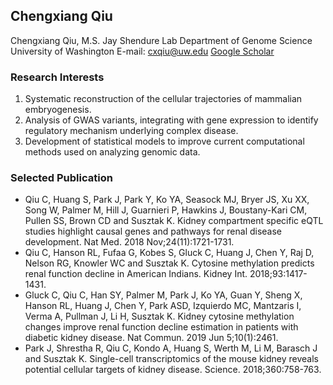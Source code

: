 ## Chengxiang Qiu

Chengxiang Qiu, M.S.
Jay Shendure Lab Department of Genome Science
University of Washington 
E-mail: cxqiu@uw.edu
[Google Scholar](https://scholar.google.com/citations?user=9lIRrzgAAAAJ&hl=en&oi=ao)

### Research Interests
1. Systematic reconstruction of the cellular trajectories of mammalian embryogenesis.
2. Analysis of GWAS variants, integrating with gene expression to identify regulatory mechanism underlying complex disease.
3. Development of statistical models to improve current computational methods used on analyzing genomic data.

### Selected Publication

- Qiu C, Huang S, Park J, Park Y, Ko YA, Seasock MJ, Bryer JS, Xu XX, Song W, Palmer M, Hill J, Guarnieri P, Hawkins J, Boustany-Kari CM, Pullen SS, Brown CD and Susztak K. Kidney compartment specific eQTL studies highlight causal genes and pathways for renal disease development. Nat Med. 2018 Nov;24(11):1721-1731.
- Qiu C, Hanson RL, Fufaa G, Kobes S, Gluck C, Huang J, Chen Y, Raj D, Nelson RG, Knowler WC and Susztak K. Cytosine methylation predicts renal function decline in American Indians. Kidney Int. 2018;93:1417-1431.
- Gluck C, Qiu C, Han SY, Palmer M, Park J, Ko YA, Guan Y, Sheng X, Hanson RL, Huang J, Chen Y, Park ASD, Izquierdo MC, Mantzaris I, Verma A, Pullman J, Li H, Susztak K. Kidney cytosine methylation changes improve renal function decline estimation in patients with diabetic kidney disease. Nat Commun. 2019 Jun 5;10(1):2461.
- Park J, Shrestha R, Qiu C, Kondo A, Huang S, Werth M, Li M, Barasch J and Susztak K. Single-cell transcriptomics of the mouse kidney reveals potential cellular targets of kidney disease. Science. 2018;360:758-763.


